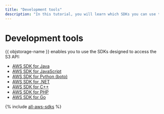 ```yaml
---
title: "Development tools"
description: "In this tutorial, you will learn which SDKs you can use to access the S3 API in {{ objstorage-name }}."
---
```


# Development tools

{{ objstorage-name }} enables you to use the SDKs designed to access the S3 API:

* [AWS SDK for Java](../aws-sdk-java.md)
* [AWS SDK for JavaScript](../aws-sdk-js.md)
* [AWS SDK for Python (boto)](../boto.md)
* [AWS SDK for .NET](../aws-sdk-net.md)
* [AWS SDK for C++](../aws-sdk-cpp.md)
* [AWS SDK for PHP](../aws-sdk-php.md)
* [AWS SDK for Go](../aws-sdk-go.md)

{% include [all-aws-sdks](../../../_includes/storage/all-aws-sdks.md) %}
